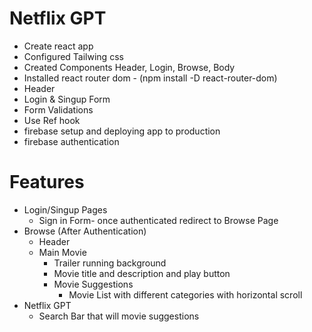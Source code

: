 # Netflix GPT
- Create react app
- Configured Tailwing css
- Created Components Header, Login, Browse, Body
- Installed react router dom - (npm install -D react-router-dom)
- Header
- Login & Singup Form
- Form Validations
- Use Ref hook
- firebase setup and deploying app to production
- firebase authentication
# Features
- Login/Singup Pages
    - Sign in Form- once authenticated redirect to Browse Page
- Browse (After Authentication)
    - Header
    - Main Movie
        - Trailer running background
        - Movie title and description and play button
        - Movie Suggestions
            - Movie List with different categories with horizontal scroll
- Netflix GPT
    - Search Bar that will movie suggestions
    
        
